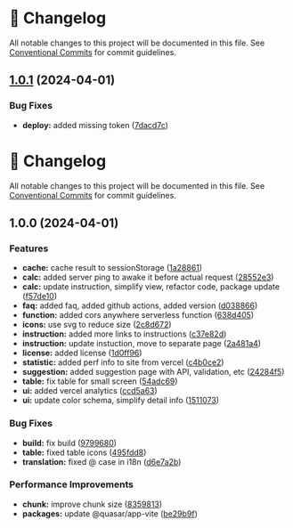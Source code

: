 <!-- markdownlint-disable --><!-- textlint-disable -->

# 📓 Changelog

All notable changes to this project will be documented in this file. See
[Conventional Commits](https://conventionalcommits.org) for commit guidelines.

## [1.0.1](https://github.com/DmytroMysak/ff24-calculator/compare/v1.0.0...v1.0.1) (2024-04-01)

### Bug Fixes

- **deploy:** added missing token ([7dacd7c](https://github.com/DmytroMysak/ff24-calculator/commit/7dacd7c1b8d2f12ddc7e7e5b512ac44a9c3491a0))

<!-- markdownlint-disable --><!-- textlint-disable -->

# 📓 Changelog

All notable changes to this project will be documented in this file. See
[Conventional Commits](https://conventionalcommits.org) for commit guidelines.

## 1.0.0 (2024-04-01)

### Features

- **cache:** cache result to sessionStorage ([1a28861](https://github.com/DmytroMysak/ff24-calculator/commit/1a28861e87c7ac252291547c7025031d19140562))
- **calc:** added server ping to awake it before actual request ([28552e3](https://github.com/DmytroMysak/ff24-calculator/commit/28552e3936fbc0ab9a9872c957018c0e60dcd12f))
- **calc:** update instruction, simplify view, refactor code, package update ([f57de10](https://github.com/DmytroMysak/ff24-calculator/commit/f57de10cbd35ad51027d4401969cfc4bb42ed792))
- **faq:** added faq, added github actions, added version ([d038866](https://github.com/DmytroMysak/ff24-calculator/commit/d038866377fbc51f490670ec081a69c89df4b447))
- **function:** added cors anywhere serverless function ([638d405](https://github.com/DmytroMysak/ff24-calculator/commit/638d4050e7e5e0aba8bfd56b1919613890f29345))
- **icons:** use svg to reduce size ([2c8d672](https://github.com/DmytroMysak/ff24-calculator/commit/2c8d672e3dda2f68eb4d7d3fc1764908e77bd68e))
- **instruction:** added more links to instructions ([c37e82d](https://github.com/DmytroMysak/ff24-calculator/commit/c37e82d2543b5a22100aea1d66fbb4d10b387248))
- **instruction:** update instuction, move to separate page ([2a481a4](https://github.com/DmytroMysak/ff24-calculator/commit/2a481a47441af13445a915ae5bc3789730a25c6e))
- **license:** added license ([1d0ff96](https://github.com/DmytroMysak/ff24-calculator/commit/1d0ff9654dbaae7bb1695e57979c02c086b6e490))
- **statistic:** added perf info to site from vercel ([c4b0ce2](https://github.com/DmytroMysak/ff24-calculator/commit/c4b0ce2a0a34817f3ece78d47f8583b8158715d2))
- **suggestion:** added suggestion page with API, validation, etc ([24284f5](https://github.com/DmytroMysak/ff24-calculator/commit/24284f5d6424aa6b56922b4bd5e8e6dd6b5b8f2a))
- **table:** fix table for small screen ([54adc69](https://github.com/DmytroMysak/ff24-calculator/commit/54adc698d7d2b212d111a0201907fb459b9e6fd1))
- **ui:** added vercel analytics ([ccd5a63](https://github.com/DmytroMysak/ff24-calculator/commit/ccd5a636470b85b6646aa7d80c3187e7c1a2a031))
- **ui:** update color schema, simplify detail info ([1511073](https://github.com/DmytroMysak/ff24-calculator/commit/1511073cd8918b7fc00fb699a3e3aafaa17b1169))

### Bug Fixes

- **build:** fix build ([9799680](https://github.com/DmytroMysak/ff24-calculator/commit/9799680e31f08e155b80c6577108384e78ba0aff))
- **table:** fixed table icons ([495fdd8](https://github.com/DmytroMysak/ff24-calculator/commit/495fdd838655eaebab6e7f8f2fff1dbba685ef8a))
- **translation:** fixed @ case in i18n ([d6e7a2b](https://github.com/DmytroMysak/ff24-calculator/commit/d6e7a2b1d6afc56746789f4222f7db2573f4c978))

### Performance Improvements

- **chunk:** improve chunk size ([8359813](https://github.com/DmytroMysak/ff24-calculator/commit/835981348f3906f1d4e79a799f8633788289854a))
- **packages:** update @quasar/app-vite ([be29b9f](https://github.com/DmytroMysak/ff24-calculator/commit/be29b9fed2e12d9b0c7beaffc4d604935512aca3))
